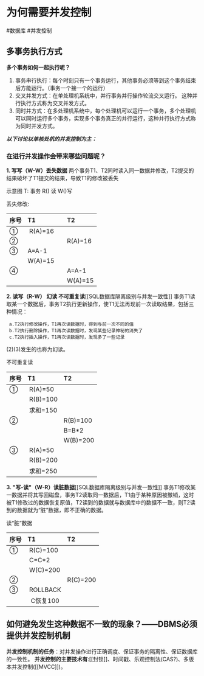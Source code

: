 # 为何需要并发控制
#数据库 #并发控制
## **多事务执行方式**
**多个事务如何一起执行呢？**
1. 事务串行执行：每个时刻只有一个事务运行，其他事务必须等到这个事务结束后方能运行。（事务一个接一个的运行）
2. 交叉并发方式：在单处理机系统中，并行事务并行操作轮流交叉运行。 这种并行执行方式称为交叉并发方式。
3. 同时并方式：在多处理机系统中，每个处理机可以运行一个事务，多个处理机可以同时运行多个事务，实现多个事务真正的并行运行，这种并行执行方式称为同时并发方式。

**_以下讨论以单核处机的并发控制为主：_**

### **在进行并发操作会带来哪些问题呢？**
**1. 写写（W-W）丢失数据**
两个事务T1、T2同时读入同一数据并修改，T2提交的结果破坏了T1提交的结果，导致T1的修改被丢失

示意图 T: 事务 R() 读 W()写

丢失修改:

|序号|  T1  |  T2  |
|:------------|:------------|:------------|
|①| R(A)=16     |     |
|②|     | R(A)=16     |
|③| A=A-1    |     |
|  | W(A)=15    |     |
|④|     | A=A-1    |
|  |     | W(A)=15    |

**2. 读写（R-W） 幻读 不可重复读**[[SQL数据库隔离级别与并发一致性]]
事务T1读取某一个数据后，事务T2执行更新操作，使T1无法再现前一次读取结果，包括三种情况：

     a.T2执行修改操作，T1再次读数据时，得到与前一次不同的值
     b.T2执行删除操作，T1再次读数据时，发现某些记录神秘的消失了
     c.T2执行插入操作，T1再次读数据时，发现多了一些记录

(2)(3)发生的也称为幻读。

不可重复读

|序号|  T1  |  T2  |
|:------------|:------------|:------------|
|①| R(A)=50     |     |
|  | R(B)=100     |     |
|  | 求和=150     |     |
|②|     | R(B)=100     |
|  |     | B=B*2     |
|  |     | W(B)=200     |
|③| R(A)=50     |     |
|  | R(B)=200     |     |
|  | 求和=250     |     |


**3. "写-读"（W-R）读脏数据**[[SQL数据库隔离级别与并发一致性]]
事务T1修改某一数据并将其写回磁盘，事务T2读取同一数据后，T1由于某种原因被撤销，这时被T1修改过的数据恢复原值，T2读到的数据就与数据库中的数据不一致，则T2读到的数据就为“脏”数据，即不正确的数据。

读“脏”数据

|序号|  T1  |  T2  |
|:------------|:------------|:------------|
|①| R(C)=100     |     |
|  | C=C*2     |     |
|  | W(C)=200     |     |
|②|     | R(C)=200    |
|③| ROLLBACK    |     |
|  |  C恢复100     |     |

## **如何避免发生这种数据不一致的现象？**——**DBMS必须提供并发控制机制**
**并发控制机制的任务**：对并发操作进行正确调度、保证事务的隔离性、保证数据库的一致性。
**并发控制的主要技术有**:[[封锁]]、时间戳、乐观控制法(CAS?)、多版本并发控制([[MVCC]])。